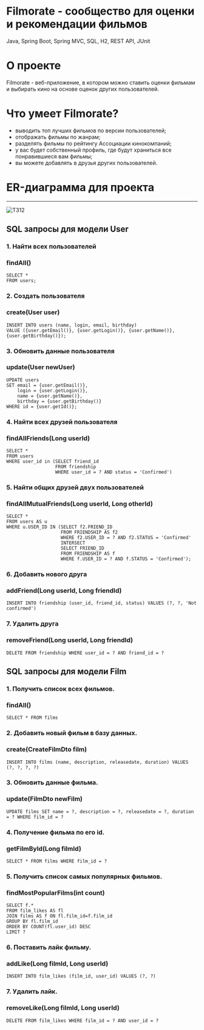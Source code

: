 # Filmorate - сообщество для оценки и рекомендации фильмов

Java, Spring Boot, Spring MVC, SQL, H2, REST API, JUnit
# О проекте
Filmorate - веб-приложение, в котором можно ставить оценки фильмам и выбирать кино на основе оценок других пользователей.

# Что умеет Filmorate?

- выводить топ лучших фильмов по версии пользователей;
- отображать фильмы по жанрам;
- разделять фильмы по рейтингу Ассоциации кинокомпаний;
- у вас будет собственный профиль, где будут храниться все понравившиеся вам фильмы;
- вы можете добавлять в друзья других пользователей.

# ER-диаграмма для проекта

---
![ТЗ12](https://github.com/user-attachments/assets/66f38049-17a3-41ab-b5e5-81b817f30775)

## SQL запросы для модели User

### 1. Найти всех пользователей
### findAll()
```
SELECT *
FROM users;
```
### 2. Создать пользователя
### create(User user)
```
INSERT INTO users (name, login, email, birthday)
VALUE ({user.getEmail()}, {user.getLogin()}, {user.getName()}, {user.getBirthday()});
```
### 3. Обновить данные пользователя
### update(User newUser)
```
UPDATE users 
SET email = {user.getEmail()}, 
    login = {user.getLogin()}, 
    name = {user.getName()}, 
    birthday = {user.getBirthday()}
WHERE id = {user.getId()};
```
### 4. Найти всех друзей пользователя
### findAllFriends(Long userId)
```
SELECT *
FROM users
WHERE user_id in (SELECT friend_id
                  FROM friendship
                  WHERE user_id = ? AND status = 'Confirmed')
```
### 5. Найти общих друзей двух пользователей
### findAllMutualFriends(Long userId, Long otherId)
```
SELECT *
FROM users AS u
WHERE u.USER_ID IN (SELECT f2.FRIEND_ID
                    FROM FRIENDSHIP AS f2
                    WHERE f2.USER_ID = ? AND f2.STATUS = 'Confirmed'
                    INTERSECT
                    SELECT FRIEND_ID
                    FROM FRIENDSHIP AS f
                    WHERE f.USER_ID = ? AND f.STATUS = 'Confirmed');
```
### 6. Добавить нового друга
### addFriend(Long userId, Long friendId)
```
INSERT INTO friendship (user_id, friend_id, status) VALUES (?, ?, 'Not confirmed')
```
### 7. Удалить друга
### removeFriend(Long userId, Long friendId)
```
DELETE FROM friendship WHERE user_id = ? AND friend_id = ?
```

## SQL запросы для модели Film
### 1. Получить список всех фильмов.
### findAll()
```
SELECT * FROM films
```
### 2. Добавить новый фильм в базу данных.
### create(CreateFilmDto film)
```
INSERT INTO films (name, description, releasedate, duration) VALUES (?, ?, ?, ?)
```
### 3. Обновить данные фильма.
### update(FilmDto newFilm)
```
UPDATE films SET name = ?, description = ?, releasedate = ?, duration = ? WHERE film_id = ?
```
### 4. Получение фильма по его id.
### getFilmById(Long filmId)
```
SELECT * FROM films WHERE film_id = ?
```
### 5. Получить список самых популярных фильмов.
### findMostPopularFilms(int count)
```
SELECT f.*
FROM film_likes AS fl 
JOIN films AS f ON fl.film_id=f.film_id
GROUP BY fl.film_id
ORDER BY COUNT(fl.user_id) DESC
LIMIT ?
```
### 6. Поставить лайк фильму.
### addLike(Long filmId, Long userId)
```
INSERT INTO film_likes (film_id, user_id) VALUES (?, ?)
```
### 7. Удалить лайк.
### removeLike(Long filmId, Long userId)
```
DELETE FROM film_likes WHERE film_id = ? AND user_id = ?
```
